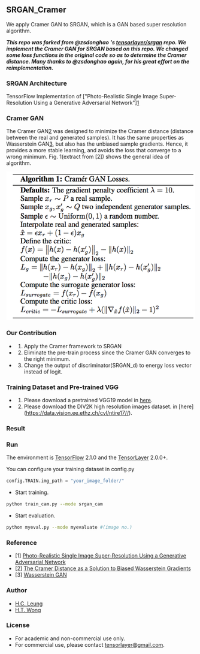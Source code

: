 ## SRGAN_Cramer
We apply Cramer GAN to SRGAN, which is a GAN based super resolution algorithm.

***This repo was forked from @zsdonghao 's [tensorlayer/srgan](https://github.com/tensorlayer/srgan) repo. We implement the Cramer GAN for SRGAN based on this repo. We changed some loss functions in the original code so as to determine the Cramer distance. Many thanks to @zsdonghao again, for his great effort on the reimplementation.***

### SRGAN Architecture

TensorFlow Implementation of ["Photo-Realistic Single Image Super-Resolution Using a Generative Adversarial Network"][1](https://arxiv.org/abs/1609.04802)

### Cramer GAN

The Cramer GAN[2](https://arxiv.org/abs/1705.10743) was designed to minimize the Cramer distance (distance between the real and generated samples). It has the same properties as Wasserstein GAN[3](https://arxiv.org/abs/1701.07875), but also has the unbiased sample gradients. Hence, it provides a more stable learning, and avoids the loss that converge to a wrong minimum. Fig. 1(extract from [2]) shows the general idea of algorithm.

![](https://github.com/hcleung35/SRGAN_Cramer/blob/master/cramer.png)

### Our Contribution

- 1. Apply the Cramer framework to SRGAN
- 2. Eliminate the pre-train process since the Cramer GAN converges to the right minimum.
- 3. Change the output of discriminator(SRGAN_d) to energy loss vector instead of logit.

### Training Dataset and Pre-trained VGG

- 1. Please download a pretrained VGG19 model in [here](https://mega.nz/#!xZ8glS6J!MAnE91ND_WyfZ_8mvkuSa2YcA7q-1ehfSm-Q1fxOvvs).
- 2. Please download the DIV2K high resolution images dataset. in [here] (https://data.vision.ee.ethz.ch/cvl/ntire17//).

### Result


  
### Run

The environment is [TensorFlow](https://www.tensorflow.org) 2.1.0 and the [TensorLayer](https://github.com/tensorlayer/tensorlayer) 2.0.0+.

You can configure your training dataset in config.py 
```python
config.TRAIN.img_path = "your_image_folder/"
```

- Start training.
```bash
python train_cam.py --mode srgan_cam
```

- Start evaluation. 
```bash
python myeval.py --mode myevaluate #(image no.)
```

### Reference
* [1] [Photo-Realistic Single Image Super-Resolution Using a Generative Adversarial Network](https://arxiv.org/abs/1609.04802)
* [2] [The Cramer Distance as a Solution to Biased Wasserstein Gradients](https://arxiv.org/abs/1705.10743)
* [3] [Wasserstein GAN](https://arxiv.org/abs/1701.07875)

### Author
- [H.C. Leung](https://github.com/hcleung35)
- [H.T. Wong]()

### License

- For academic and non-commercial use only.
- For commercial use, please contact tensorlayer@gmail.com.